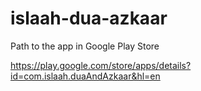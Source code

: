 # islaah-dua-azkaar

Path to the app in Google Play Store

https://play.google.com/store/apps/details?id=com.islaah.duaAndAzkaar&hl=en

